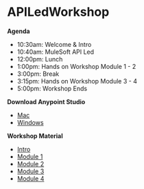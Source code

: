 # APILedWorkshop

**Agenda**

* 10:30am: Welcome & Intro
* 10:40am: MuleSoft API Led
* 12:00pm: Lunch
* 1:00pm:  Hands on Workshop Module 1 - 2
* 3:00pm: Break
* 3:15pm: Hands on Workshop Module 3 - 4
* 5:00pm: Workshop Ends

**Download Anypoint Studio**

* [Mac](https://mule-studio.s3.amazonaws.com/7.10.0-GA/AnypointStudio-7.10.0-macos64.zip)
* [Windows](https://mule-studio.s3.amazonaws.com/7.10.0-GA/AnypointStudio-7.10.0-win64.zip)

**Workshop Material**

* [Intro](https://github.com/JCMuleSoft/APILedWorkshop/blob/main/F%26P%20-%20API-led%20Connectivity%20Workshop%20-%20Intro.pdf)
* [Module 1](https://github.com/JCMuleSoft/APILedWorkshop/blob/main/F%26P%20-%20Module%201%20-%20The%20Modern%20API%20-%20Design.pdf)
* [Module 2](https://github.com/JCMuleSoft/APILedWorkshop/blob/main/F%26P%20-%20Module%202%20-%20The%20Modern%20API%20-%20Implementation.pdf)
* [Module 3](https://github.com/JCMuleSoft/APILedWorkshop/blob/main/F%26P%20-%20Module%203%20-%20The%20Modern%20API%20-%20Govern%20and%20Secure.pdf)
* [Module 4](https://github.com/JCMuleSoft/APILedWorkshop/blob/main/F%26P%20-%20Module%204%20-%20The%20Modern%20API%20-%20Operations.pdf)
